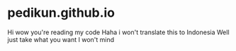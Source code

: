# pedikun.github.io
Hi wow you're reading my code 
Haha i won't translate this to Indonesia
Well just take what you want 
I won't mind
